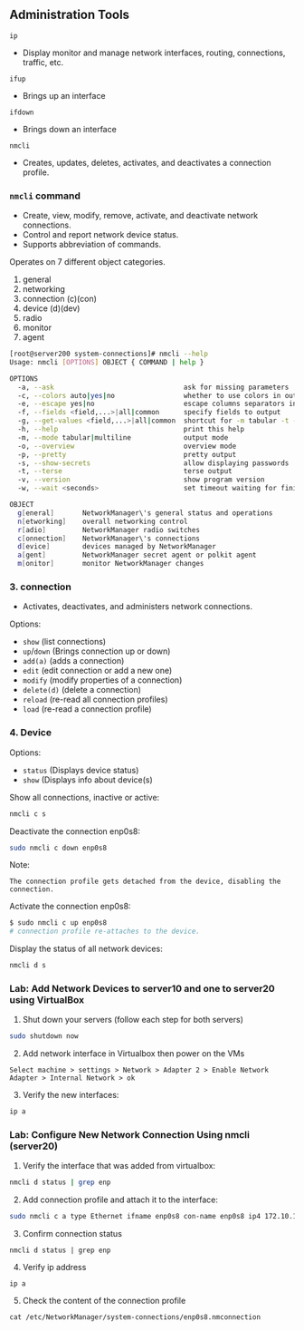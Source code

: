 ## Administration Tools

`ip `
- Display monitor and manage network interfaces, routing, connections, traffic, etc. 

`ifup`
- Brings up an interface

`ifdown`
- Brings down an interface

`nmcli`                               
- Creates, updates, deletes, activates, and deactivates a connection profile.

### `nmcli` command

- Create, view, modify, remove, activate, and deactivate network connections.
- Control and report network device status.
- Supports abbreviation of commands.

Operates on 7 different object categories.
1. general
2. networking
3. connection (c)(con)
4. device (d)(dev)
5. radio
6. monitor
7. agent

```bash
[root@server200 system-connections]# nmcli --help
Usage: nmcli [OPTIONS] OBJECT { COMMAND | help }

OPTIONS
  -a, --ask                                ask for missing parameters
  -c, --colors auto|yes|no                 whether to use colors in output
  -e, --escape yes|no                      escape columns separators in values
  -f, --fields <field,...>|all|common      specify fields to output
  -g, --get-values <field,...>|all|common  shortcut for -m tabular -t -f
  -h, --help                               print this help
  -m, --mode tabular|multiline             output mode
  -o, --overview                           overview mode
  -p, --pretty                             pretty output
  -s, --show-secrets                       allow displaying passwords
  -t, --terse                              terse output
  -v, --version                            show program version
  -w, --wait <seconds>                     set timeout waiting for finishing operations

OBJECT
  g[eneral]       NetworkManager\'s general status and operations
  n[etworking]    overall networking control
  r[adio]         NetworkManager radio switches
  c[onnection]    NetworkManager\'s connections
  d[evice]        devices managed by NetworkManager
  a[gent]         NetworkManager secret agent or polkit agent
  m[onitor]       monitor NetworkManager changes
```

### 3. connection
- Activates, deactivates, and administers network connections.

Options:
- `show` (list connections)
- `up`/`down` (Brings connection up or down)
- `add(a)` (adds a connection)
- `edit` (edit connection or add a new one)
- `modify` (modify properties of a connection)
- `delete(d)` (delete a connection)
- `reload` (re-read all connection profiles)
- `load` (re-read a connection profile)

### 4. Device

Options:
- `status` (Displays device status)
- `show` (Displays info about device(s)

Show all connections, inactive or active:
```bash
nmcli c s
```

Deactivate the connection enp0s8:
```bash
sudo nmcli c down enp0s8
```

Note:
```
The connection profile gets detached from the device, disabling the connection.
```

Activate the connection enp0s8:
```bash
$ sudo nmcli c up enp0s8
# connection profile re-attaches to the device.
```

Display the status of all network devices:
```bash
nmcli d s
```

### Lab: Add Network Devices to server10 and one to server20 using VirtualBox

1. Shut down your servers (follow each step for both servers)
```bash
sudo shutdown now
```
2. Add network interface in Virtualbox then power on the VMs
```
Select machine > settings > Network > Adapter 2 > Enable Network Adapter > Internal Network > ok
```
3. Verify the new interfaces:
```bash
ip a
```

### Lab: Configure New Network Connection Using nmcli (server20)

1. Verify the interface that was added from virtualbox:
```bash
nmcli d status | grep enp
```

2. Add connection profile and attach it to the interface:
```bash
sudo nmcli c a type Ethernet ifname enp0s8 con-name enp0s8 ip4 172.10.10.120/24 gw4 172.10.10.1
```

3. Confirm connection status
```
nmcli d status | grep enp
```

4. Verify ip address
```
ip a
```

5. Check the content of the connection profile
```
cat /etc/NetworkManager/system-connections/enp0s8.nmconnection
```
